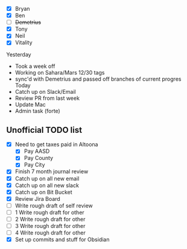 - [x] Bryan 
- [x] Ben
- [ ] ~~Demetrius~~
- [x] Tony
- [x] Neil
- [x] Vitality

Yesterday
- Took a week off
- Working on Sahara/Mars 12/30 tags
- sync'd with Demetrius and passed off branches of current progres
Today
- Catch up on Slack/Email
- Review PR from last week
- Update Mac
- Admin task (forte)

## Unofficial TODO list
- [x] Need to get taxes paid in Altoona
	- [x] Pay AASD
	- [x] Pay County
	- [x] Pay City
- [x] Finish 7 month journal review
- [x] Catch up on all new email
- [x] Catch up on all new slack
- [x] Catch up on Bit Bucket
- [x] Review Jira Board
- [ ] Write rough draft of self review
- [ ] 1 Write rough draft for other
- [ ] 2 Write rough draft for other
- [ ] 3 Write rough draft for other
- [ ] 4 Write rough draft for other
- [x] Set up commits and stuff for Obsidian

